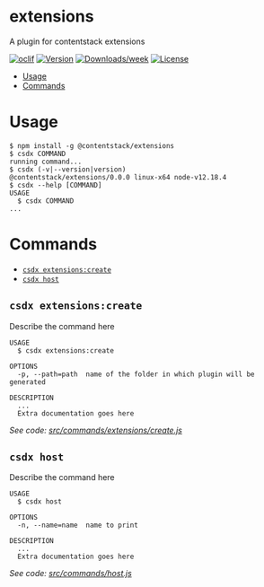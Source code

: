 extensions
==========

A plugin for contentstack extensions

[![oclif](https://img.shields.io/badge/cli-oclif-brightgreen.svg)](https://oclif.io)
[![Version](https://img.shields.io/npm/v/extensions.svg)](https://npmjs.org/package/extensions)
[![Downloads/week](https://img.shields.io/npm/dw/extensions.svg)](https://npmjs.org/package/extensions)
[![License](https://img.shields.io/npm/l/extensions.svg)](https://github.com/contentstack//blob/master/package.json)

<!-- toc -->
* [Usage](#usage)
* [Commands](#commands)
<!-- tocstop -->
# Usage
<!-- usage -->
```sh-session
$ npm install -g @contentstack/extensions
$ csdx COMMAND
running command...
$ csdx (-v|--version|version)
@contentstack/extensions/0.0.0 linux-x64 node-v12.18.4
$ csdx --help [COMMAND]
USAGE
  $ csdx COMMAND
...
```
<!-- usagestop -->
# Commands
<!-- commands -->
* [`csdx extensions:create`](#csdx-extensionscreate)
* [`csdx host`](#csdx-host)

## `csdx extensions:create`

Describe the command here

```
USAGE
  $ csdx extensions:create

OPTIONS
  -p, --path=path  name of the folder in which plugin will be generated

DESCRIPTION
  ...
  Extra documentation goes here
```

_See code: [src/commands/extensions/create.js](https://github.com/contentstack/cli/blob/v0.0.0/src/commands/extensions/create.js)_

## `csdx host`

Describe the command here

```
USAGE
  $ csdx host

OPTIONS
  -n, --name=name  name to print

DESCRIPTION
  ...
  Extra documentation goes here
```

_See code: [src/commands/host.js](https://github.com/contentstack/cli/blob/v0.0.0/src/commands/host.js)_
<!-- commandsstop -->
